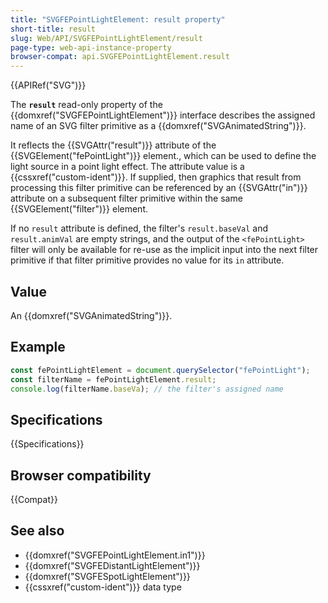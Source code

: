 ```yaml
---
title: "SVGFEPointLightElement: result property"
short-title: result
slug: Web/API/SVGFEPointLightElement/result
page-type: web-api-instance-property
browser-compat: api.SVGFEPointLightElement.result
---
```


{{APIRef("SVG")}}

The **`result`** read-only property of the {{domxref("SVGFEPointLightElement")}} interface describes the assigned name of an SVG filter primitive as a {{domxref("SVGAnimatedString")}}.

It reflects the {{SVGAttr("result")}} attribute of the {{SVGElement("fePointLight")}} element., which can be used to define the light source in a point light effect. The attribute value is a {{cssxref("custom-ident")}}. If supplied, then graphics that result from processing this filter primitive can be referenced by an {{SVGAttr("in")}} attribute on a subsequent filter primitive within the same {{SVGElement("filter")}} element.

If no `result` attribute is defined, the filter's `result.baseVal` and `result.animVal` are empty strings, and the output of the `<fePointLight>` filter will only be available for re-use as the implicit input into the next filter primitive if that filter primitive provides no value for its `in` attribute.

## Value

An {{domxref("SVGAnimatedString")}}.

## Example

```js
const fePointLightElement = document.querySelector("fePointLight");
const filterName = fePointLightElement.result;
console.log(filterName.baseVa); // the filter's assigned name
```

## Specifications

{{Specifications}}

## Browser compatibility

{{Compat}}

## See also

- {{domxref("SVGFEPointLightElement.in1")}}
- {{domxref("SVGFEDistantLightElement")}}
- {{domxref("SVGFESpotLightElement")}}
- {{cssxref("custom-ident")}} data type
